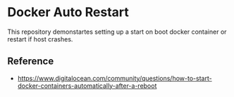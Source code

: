 # Docker Auto Restart

This repository demonstartes setting up a start on boot docker container or restart if host crashes.

## Reference
- https://www.digitalocean.com/community/questions/how-to-start-docker-containers-automatically-after-a-reboot
